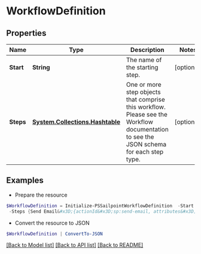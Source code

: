 # WorkflowDefinition
## Properties

Name | Type | Description | Notes
------------ | ------------- | ------------- | -------------
**Start** | **String** | The name of the starting step. | [optional] 
**Steps** | [**System.Collections.Hashtable**](AnyType.md) | One or more step objects that comprise this workflow.  Please see the Workflow documentation to see the JSON schema for each step type. | [optional] 

## Examples

- Prepare the resource
```powershell
$WorkflowDefinition = Initialize-PSSailpointWorkflowDefinition  -Start Send Email Test `
 -Steps {Send Email&#x3D;{actionId&#x3D;sp:send-email, attributes&#x3D;{body&#x3D;This is a test, from&#x3D;sailpoint@sailpoint.com, recipientId.$&#x3D;$.identity.id, subject&#x3D;test}, nextStep&#x3D;success, selectResult&#x3D;null, type&#x3D;ACTION}, success&#x3D;{type&#x3D;success}}
```

- Convert the resource to JSON
```powershell
$WorkflowDefinition | ConvertTo-JSON
```

[[Back to Model list]](../README.md#documentation-for-models) [[Back to API list]](../README.md#documentation-for-api-endpoints) [[Back to README]](../README.md)

